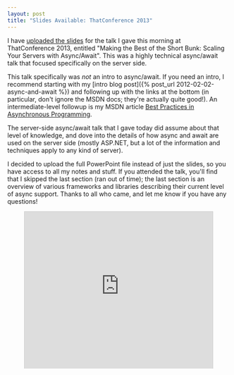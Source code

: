 ```yaml
---
layout: post
title: "Slides Available: ThatConference 2013"
---
```

I have [uploaded the slides](https://github.com/StephenCleary/Presentations/raw/53e45f9a74cbf551b293d40cdb4c7615c53eee55/Async%20Servers/Scaling%20your%20servers%20with%20async%20and%20await.pptx) for the talk I gave this morning at ThatConference 2013, entitled "Making the Best of the Short Bunk: Scaling Your Servers with Async/Await". This was a highly technical async/await talk that focused specifically on the server side.

This talk specifically was _not_ an intro to async/await. If you need an intro, I recommend starting with my [intro blog post]({% post_url 2012-02-02-async-and-await %}) and following up with the links at the bottom (in particular, don't ignore the MSDN docs; they're actually quite good!). An intermediate-level followup is my MSDN article [Best Practices in Asynchronous Programming](http://msdn.microsoft.com/en-us/magazine/jj991977.aspx).

The server-side async/await talk that I gave today did assume about that level of knowledge, and dove into the details of how async and await are used on the server side (mostly ASP.NET, but a lot of the information and techniques apply to any kind of server).

I decided to upload the full PowerPoint file instead of just the slides, so you have access to all my notes and stuff. If you attended the talk, you'll find that I skipped the last section (ran out of time); the last section is an overview of various frameworks and libraries describing their current level of async support. Thanks to all who came, and let me know if you have any questions!

<div style="text-align:center;">
<iframe src="http://www.slideshare.net/slideshow/embed_code/25539988" width="427" height="356" frameborder="0" marginwidth="0" marginheight="0" scrolling="no" style="border:1px solid #CCC;border-width:1px 1px 0;margin-bottom:5px;" allowfullscreen="1" webkitallowfullscreen="1" mozallowfullscreen="1"> </iframe>
</div>